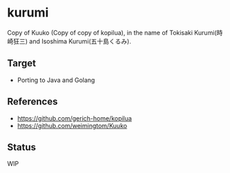 # kurumi
Copy of Kuuko (Copy of copy of kopilua), in the name of Tokisaki Kurumi(時崎狂三) and Isoshima Kurumi(五十島くるみ).  

## Target  
* Porting to Java and Golang  

## References  
* https://github.com/gerich-home/kopilua  
* https://github.com/weimingtom/Kuuko  

## Status  
WIP  
